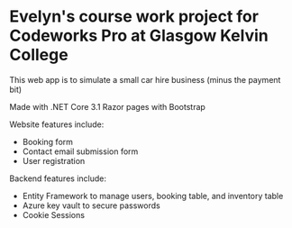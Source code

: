 # Evelyn's course work project for Codeworks Pro at Glasgow Kelvin College

This web app is to simulate a small car hire business (minus the payment bit)

Made with .NET Core 3.1 Razor pages with Bootstrap

Website features include:
* Booking form
* Contact email submission form
* User registration

Backend features include:
* Entity Framework to manage users, booking table, and inventory table
* Azure key vault to secure passwords
* Cookie Sessions

